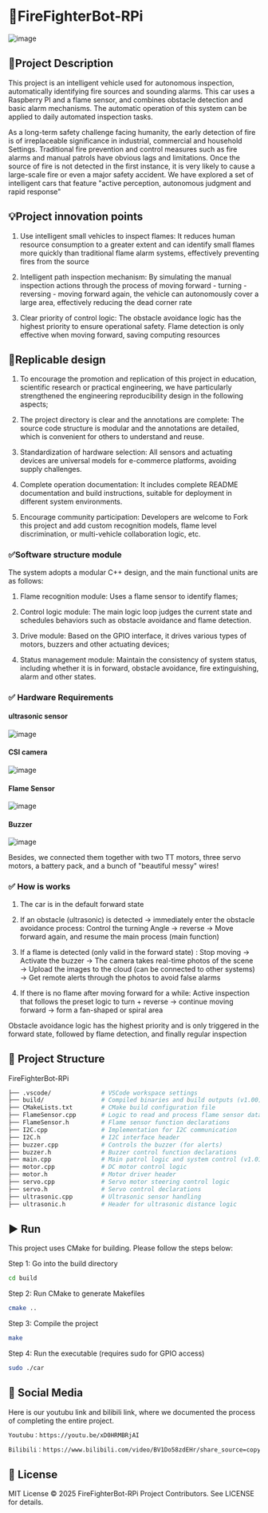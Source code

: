 # 🚒FireFighterBot-RPi
![image](https://github.com/user-attachments/assets/f6bdd30b-2a96-474b-b4fc-489d554d57f5)
## 📌Project Description

This project is an intelligent vehicle used for autonomous inspection, automatically identifying fire sources and sounding alarms. This car uses a Raspberry PI and a flame sensor, and combines obstacle detection and basic alarm mechanisms. The automatic operation of this system can be applied to daily automated inspection tasks.

As a long-term safety challenge facing humanity, the early detection of fire is of irreplaceable significance in industrial, commercial and household Settings.
Traditional fire prevention and control measures such as fire alarms and manual patrols have obvious lags and limitations. Once the source of fire is not detected in the first instance, it is very likely to cause a large-scale fire or even a major safety accident. We have explored a set of intelligent cars that feature "active perception, autonomous judgment and rapid response"

## 💡Project innovation points

1. Use intelligent small vehicles to inspect flames: It reduces human resource consumption to a greater extent and can identify small flames more quickly than traditional flame alarm systems, effectively preventing fires from the source

2. Intelligent path inspection mechanism: By simulating the manual inspection actions through the process of moving forward - turning - reversing - moving forward again, the vehicle can autonomously cover a large area, effectively reducing the dead corner rate

3. Clear priority of control logic: The obstacle avoidance logic has the highest priority to ensure operational safety. Flame detection is only effective when moving forward, saving computing resources

## 🙌Replicable design

1. To encourage the promotion and replication of this project in education, scientific research or practical engineering, we have particularly strengthened the engineering reproducibility design in the following aspects;

2. The project directory is clear and the annotations are complete: The source code structure is modular and the annotations are detailed, which is convenient for others to understand and reuse.

3. Standardization of hardware selection: All sensors and actuating devices are universal models for e-commerce platforms, avoiding supply challenges.

4. Complete operation documentation: It includes complete README documentation and build instructions, suitable for deployment in different system environments.

5. Encourage community participation: Developers are welcome to Fork this project and add custom recognition models, flame level discrimination, or multi-vehicle collaboration logic, etc.

### ✅Software structure module

The system adopts a modular C++ design, and the main functional units are as follows:

1. Flame recognition module: Uses a flame sensor to identify flames;

2. Control logic module: The main logic loop judges the current state and schedules behaviors such as obstacle avoidance and flame detection.

3. Drive module: Based on the GPIO interface, it drives various types of motors, buzzers and other actuating devices;

4. Status management module: Maintain the consistency of system status, including whether it is in forward, obstacle avoidance, fire extinguishing, alarm and other states.

### ✅ Hardware Requirements

#### ultrasonic sensor
![image](https://github.com/user-attachments/assets/72946f33-ee36-4dc1-a404-242dea7bbdf2)
#### CSI camera
![image](https://github.com/user-attachments/assets/37656e9f-9959-49ba-bf83-bb83c6dc51ac)
#### Flame Sensor
![image](https://github.com/user-attachments/assets/262eff8a-5ad0-4b81-ae05-9705f50d4488)
#### Buzzer
![image](https://github.com/user-attachments/assets/6aa6dfd4-c236-4a21-8518-3eddd9596395)

Besides, we connected them together with two TT motors, three servo motors, a battery pack, and a bunch of "beautiful messy" wires!

### ✅ How is works

1. The car is in the default forward state

2. If an obstacle (ultrasonic) is detected → immediately enter the obstacle avoidance process:
Control the turning Angle → reverse → Move forward again, and resume the main process (main function)

3. If a flame is detected (only valid in the forward state) :
Stop moving → Activate the buzzer → The camera takes real-time photos of the scene → Upload the images to the cloud (can be connected to other systems) → Get remote alerts through the photos to avoid false alarms

4. If there is no flame after moving forward for a while:
Active inspection that follows the preset logic to turn + reverse → continue moving forward → form a fan-shaped or spiral area

Obstacle avoidance logic has the highest priority and is only triggered in the forward state, followed by flame detection, and finally regular inspection

## 📂 Project Structure

FireFighterBot-RPi

```bash
├── .vscode/              # VSCode workspace settings
├── build/                # Compiled binaries and build outputs (v1.00)
├── CMakeLists.txt        # CMake build configuration file
├── FlameSensor.cpp       # Logic to read and process flame sensor data
├── FlameSensor.h         # Flame sensor function declarations
├── I2C.cpp               # Implementation for I2C communication
├── I2C.h                 # I2C interface header
├── buzzer.cpp            # Controls the buzzer (for alerts)
├── buzzer.h              # Buzzer control function declarations
├── main.cpp              # Main patrol logic and system control (v1.01)
├── motor.cpp             # DC motor control logic
├── motor.h               # Motor driver header
├── servo.cpp             # Servo motor steering control logic
├── servo.h               # Servo control declarations
├── ultrasonic.cpp        # Ultrasonic sensor handling
├── ultrasonic.h          # Header for ultrasonic distance logic
```

## ▶️ Run

This project uses CMake for building. Please follow the steps below:

Step 1: Go into the build directory 
```bash
cd build 
```
Step 2: Run CMake to generate Makefiles 
```bash
cmake .. 
```
Step 3: Compile the project 
```bash
make 
```
Step 4: Run the executable (requires sudo for GPIO access) 
```bash
sudo ./car 
```
## 🧩 Social Media

Here is our youtubu link and bilibili link, where we documented the process of completing the entire project.
```bash
Youtubu：https://youtu.be/xD0HRMBRjAI

Bilibili：https://www.bilibili.com/video/BV1Do58zdEHr/share_source=copy_web&vd_source=3f262d99275a4ff1f67faab678661e16
```
## 📝 License

MIT License © 2025 FireFighterBot-RPi Project Contributors. See LICENSE for details.






